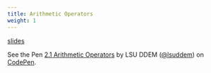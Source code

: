 ```yaml
---
title: Arithmetic Operators
weight: 1
---
```

[slides](../presentation2_1)

<p data-height="600" data-theme-id="33744" data-slug-hash="179fa139121785c06929d1bc67e7766c" data-default-tab="js" data-user="lsuddem" data-embed-version="2" data-pen-title="2.1 Arithmetic Operators" data-editable="true" class="codepen">See the Pen <a href="https://codepen.io/lsuddem/pen/179fa139121785c06929d1bc67e7766c/">2.1 Arithmetic Operators</a> by LSU DDEM (<a href="https://codepen.io/lsuddem">@lsuddem</a>) on <a href="https://codepen.io">CodePen</a>.</p>
<script async src="https://static.codepen.io/assets/embed/ei.js"></script>